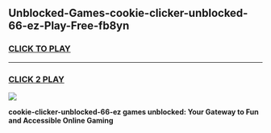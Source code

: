 
## Unblocked-Games-cookie-clicker-unblocked-66-ez-Play-Free-fb8yn
<h3>
<a href="https://premium76.site?title=cookie-clicker-unblocked-66-ez&ref=20M">CLICK TO PLAY</a></h3>
<hr>

<h3>
<a href="https://premium76.site?title=cookie-clicker-unblocked-66-ez&ref=20M">CLICK 2 PLAY</a>
  
</h3>

<a href="https://premium76.site?title=cookie-clicker-unblocked-66-ez&ref=19M"><img src="https://clearcache.store/games.png"></a>


**cookie-clicker-unblocked-66-ez games unblocked: Your Gateway to Fun and Accessible Online Gaming**
